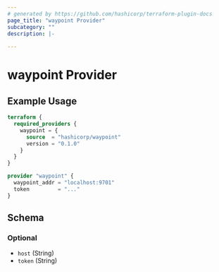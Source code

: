 ```yaml
---
# generated by https://github.com/hashicorp/terraform-plugin-docs
page_title: "waypoint Provider"
subcategory: ""
description: |-
  
---
```


# waypoint Provider



## Example Usage

```terraform
terraform {
  required_providers {
    waypoint = {
      source  = "hashicorp/waypoint"
      version = "0.1.0"
    }
  }
}

provider "waypoint" {
  waypoint_addr = "localhost:9701"
  token         = "..."
}
```

<!-- schema generated by tfplugindocs -->
## Schema

### Optional

- `host` (String)
- `token` (String)
